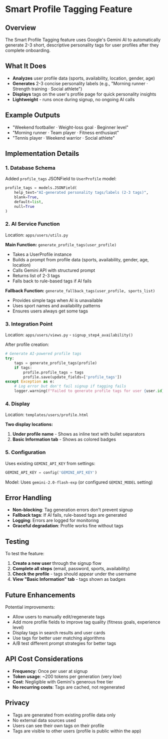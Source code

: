 # Smart Profile Tagging Feature

## Overview
The Smart Profile Tagging feature uses Google's Gemini AI to automatically generate 2-3 short, descriptive personality tags for user profiles after they complete onboarding.

## What It Does
- **Analyzes** user profile data (sports, availability, location, gender, age)
- **Generates** 2-3 concise personality labels (e.g., "Morning runner · Strength training · Social athlete")
- **Displays** tags on the user's profile page for quick personality insights
- **Lightweight** - runs once during signup, no ongoing AI calls

## Example Outputs
- "Weekend footballer · Weight-loss goal · Beginner level"
- "Morning runner · Team player · Fitness enthusiast"
- "Tennis player · Weekend warrior · Social athlete"

## Implementation Details

### 1. Database Schema
Added `profile_tags` JSONField to `UserProfile` model:
```python
profile_tags = models.JSONField(
    help_text="AI-generated personality tags/labels (2-3 tags)",
    blank=True,
    default=list,
    null=True
)
```

### 2. AI Service Function
Location: `apps/users/utils.py`

**Main Function:** `generate_profile_tags(user_profile)`
- Takes a UserProfile instance
- Builds a prompt from profile data (sports, availability, gender, age, location)
- Calls Gemini API with structured prompt
- Returns list of 2-3 tags
- Falls back to rule-based tags if AI fails

**Fallback Function:** `generate_fallback_tags(user_profile, sports_list)`
- Provides simple tags when AI is unavailable
- Uses sport names and availability patterns
- Ensures users always get some tags

### 3. Integration Point
Location: `apps/users/views.py` - `signup_step4_availability()`

After profile creation:
```python
# Generate AI-powered profile tags
try:
    tags = generate_profile_tags(profile)
    if tags:
        profile.profile_tags = tags
        profile.save(update_fields=['profile_tags'])
except Exception as e:
    # Log error but don't fail signup if tagging fails
    logger.warning(f"Failed to generate profile tags for user {user.id}: {e}")
```

### 4. Display
Location: `templates/users/profile.html`

**Two display locations:**
1. **Under profile name** - Shows as inline text with bullet separators
2. **Basic Information tab** - Shows as colored badges

### 5. Configuration
Uses existing `GEMINI_API_KEY` from settings:
```python
GEMINI_API_KEY = config('GEMINI_API_KEY')
```

Model: Uses `gemini-2.0-flash-exp` (or configured `GEMINI_MODEL` setting)

## Error Handling
- **Non-blocking**: Tag generation errors don't prevent signup
- **Fallback tags**: If AI fails, rule-based tags are generated
- **Logging**: Errors are logged for monitoring
- **Graceful degradation**: Profile works fine without tags

## Testing
To test the feature:

1. **Create a new user** through the signup flow
2. **Complete all steps** (email, password, sports, availability)
3. **Check the profile** - tags should appear under the username
4. **View "Basic Information" tab** - tags shown as badges

## Future Enhancements
Potential improvements:
- Allow users to manually edit/regenerate tags
- Add more profile fields to improve tag quality (fitness goals, experience level)
- Display tags in search results and user cards
- Use tags for better user matching algorithms
- A/B test different prompt strategies for better tags

## API Cost Considerations
- **Frequency**: Once per user at signup
- **Token usage**: ~200 tokens per generation (very low)
- **Cost**: Negligible with Gemini's generous free tier
- **No recurring costs**: Tags are cached, not regenerated

## Privacy
- Tags are generated from existing profile data only
- No external data sources used
- Users can see their own tags on their profile
- Tags are visible to other users (profile is public within the app)
